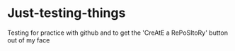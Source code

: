 # Just-testing-things
Testing for practice with github and to get the 'CreAtE a RePoSItoRy' button out of my face
